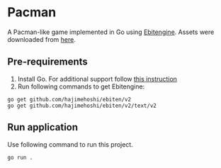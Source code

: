# Pacman
A Pacman-like game implemented in Go using [Ebitengine](https://ebitengine.org/).
Assets were downloaded from [here](https://vladpenn.itch.io/pacman).

## Pre-requirements
1. Install Go. For additional support follow [this instruction](https://go.dev/doc/install)
2. Run following commands to get Ebitengine:
```console
go get github.com/hajimehoshi/ebiten/v2
go get github.com/hajimehoshi/ebiten/v2/text/v2
```

## Run application
Use following command to run this project.
```console
go run .
```
